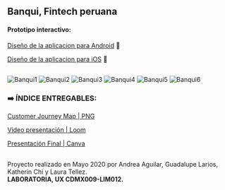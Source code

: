 ## Banqui, Fintech peruana 

#### Prototipo interactivo:

[Diseño de la aplicacion para Android](https://www.figma.com/proto/0P3axB67aepwxNtH2aY7cw/App-Financiera-Squad-3?node-id=1381%3A8497&scaling=scale-down) :iphone:

[Diseño de la aplicacion para iOS](https://www.figma.com/proto/0P3axB67aepwxNtH2aY7cw/App-Financiera-Squad-3?node-id=1620%3A17917&scaling=scale-down) :iphone:

##

![Banqui1](https://user-images.githubusercontent.com/60905476/89360935-8a77dd00-d68f-11ea-80cb-367fed39c0bc.png)
![Banqui2](https://user-images.githubusercontent.com/60905476/89360772-09b8e100-d68f-11ea-90d9-96f85d9f3525.png)
![Banqui3](https://user-images.githubusercontent.com/60905476/89360803-1fc6a180-d68f-11ea-8762-ff164bb93245.png)
![Banqui4](https://user-images.githubusercontent.com/60905476/89360816-2e14bd80-d68f-11ea-8a23-e264949c7642.png)
![Banqui5](https://user-images.githubusercontent.com/60905476/89360862-4c7ab900-d68f-11ea-890a-a743a7ca3ae8.png)
![Banqui6](https://user-images.githubusercontent.com/60905476/89360881-5bfa0200-d68f-11ea-9b75-f3ea85aca0a8.png)

### :arrow_right:  ÍNDICE ENTREGABLES:

[Customer Journey Map | PNG](https://user-images.githubusercontent.com/60905476/89480047-fa529a00-d759-11ea-91ec-b6c56be6feee.png)

[Video presentación | Loom](https://drive.google.com/file/d/1BZKINiQjqmkjdMTdvbq8Tkz-KWLXEy_A/view)

[Presentación Final | Canva](https://www.canva.com/design/DAD7ffAhf74/Zb6fUEJ58ZF7IVpnUgVGCA/view?utm_content=DAD7ffAhf74&utm_campaign=designshare&utm_medium=link&utm_source=sharebutton#6)


##


Proyecto realizado en Mayo 2020 por Andrea Aguilar, Guadalupe Larios, Katherin Chi y Laura Tellez.           
**LABORATORIA, UX CDMX009-LIM012.**


